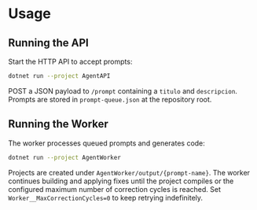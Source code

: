 # Usage

## Running the API

Start the HTTP API to accept prompts:

```bash
dotnet run --project AgentAPI
```

POST a JSON payload to `/prompt` containing a `titulo` and `descripcion`. Prompts are stored in `prompt-queue.json` at the repository root.

## Running the Worker

The worker processes queued prompts and generates code:

```bash
dotnet run --project AgentWorker
```

Projects are created under `AgentWorker/output/{prompt-name}`. The worker continues building and applying fixes until the project compiles or the configured maximum number of correction cycles is reached. Set `Worker__MaxCorrectionCycles=0` to keep retrying indefinitely.
